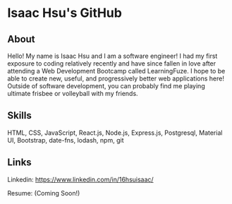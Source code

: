 # Isaac Hsu's GitHub

## About

Hello! My name is Isaac Hsu and I am a software engineer! I had my first exposure to coding relatively recently and have since fallen in love after attending a Web Development Bootcamp called LearningFuze. I hope to be able to create new, useful, and progressively better web applications here! Outside of software development, you can probably find me playing ultimate frisbee or volleyball with my friends.

## Skills

HTML, CSS, JavaScript, React.js, Node.js, Express.js, Postgresql, Material UI, Bootstrap, date-fns, lodash, npm, git

## Links
Linkedin: https://www.linkedin.com/in/16hsuisaac/

Resume: (Coming Soon!)
